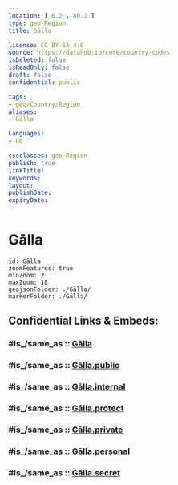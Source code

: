 ```yaml
---
location: [ 6.2 , 80.2 ] 
type: geo-Region
title: Gālla

license: CC BY-SA 4.0
source: https://datahub.io/core/country-codes
isDeleted: false
isReadOnly: false
draft: false
confidential: public

tags:
- geo/Country/Region
aliases:
- Gālla

Languages:
- de

cssclasses: geo-Region
publish: true
linkTitle: 
keywords: 
layout: 
publishDate: 
expiryDate: 
---
```


# Gālla

```leaflet
id: Gālla
zoomFeatures: true 
minZoom: 2 
maxZoom: 18
geojsonFolder: ./Gālla/
markerFolder: ./Gālla/
```


## Confidential Links & Embeds: 

### #is_/same_as :: [Gālla](/_Standards/Earth/Continent/Asia/Asia~South/Sri_Lanka/Districts~Sri_Lanka/Gālla.md) 

### #is_/same_as :: [Gālla.public](/_public/Earth/Continent/Asia/Asia~South/Sri_Lanka/Districts~Sri_Lanka/Gālla.public.md) 

### #is_/same_as :: [Gālla.internal](/_internal/Earth/Continent/Asia/Asia~South/Sri_Lanka/Districts~Sri_Lanka/Gālla.internal.md) 

### #is_/same_as :: [Gālla.protect](/_protect/Earth/Continent/Asia/Asia~South/Sri_Lanka/Districts~Sri_Lanka/Gālla.protect.md) 

### #is_/same_as :: [Gālla.private](/_private/Earth/Continent/Asia/Asia~South/Sri_Lanka/Districts~Sri_Lanka/Gālla.private.md) 

### #is_/same_as :: [Gālla.personal](/_personal/Earth/Continent/Asia/Asia~South/Sri_Lanka/Districts~Sri_Lanka/Gālla.personal.md) 

### #is_/same_as :: [Gālla.secret](/_secret/Earth/Continent/Asia/Asia~South/Sri_Lanka/Districts~Sri_Lanka/Gālla.secret.md)

